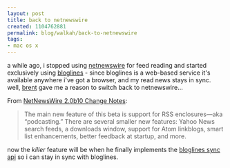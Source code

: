 ```yaml
--- 
layout: post
title: back to netnewswire
created: 1104762881
permalink: blog/walkah/back-to-netnewswire
tags: 
- mac os x
---
```

<p>
a while ago, i stopped using <a href="http://ranchero.com/netnewswire/">netnewswire</a> for feed reading and started exclusively using <a href="http://www.bloglines.com/" title="Bloglines web-based feed reading">bloglines</a> - since bloglines is a web-based service it's available anywhere i've got a browser, and my read news stays in sync. well, <a href="http://www.inessential.com/2004/12/31.php" title="Brent Simmons, NetNewsWire author">brent</a> gave me a reason to switch back to netnewswire...
</p><p>
From <a href="http://ranchero.com/netnewswire/changenotes/netnewswire2.0b10.php">NetNewsWire 2.0b10 Change Notes</a>:
</p><blockquote>
The main new feature of this beta is support for RSS enclosures&#8212;aka &#8220;podcasting.&#8221; There are several smaller new features: Yahoo News search feeds, a downloads window, support for Atom linkblogs, smart list enhancements, better feedback at startup, and more.
</blockquote><p>
now the <em>killer</em>  feature will be when he finally implements the <a href="http://bloglines.com/services/api/sync" title="bloglines sync api">bloglines sync api</a> so i can stay in sync with bloglines.
</p>
